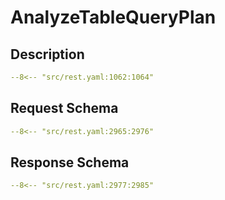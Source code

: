 # AnalyzeTableQueryPlan

## Description

```yaml
--8<-- "src/rest.yaml:1062:1064"
```

## Request Schema

```yaml
--8<-- "src/rest.yaml:2965:2976"
```
## Response Schema

```yaml
--8<-- "src/rest.yaml:2977:2985"
```